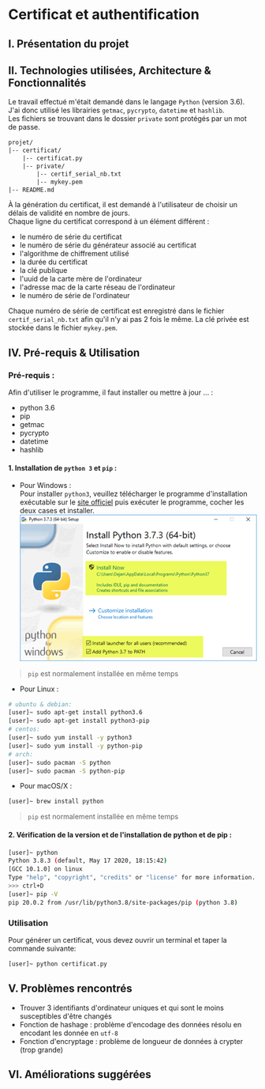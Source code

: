 # Certificat et authentification
## I. Présentation du projet

## II. Technologies utilisées, Architecture & Fonctionnalités
Le travail effectué m'était demandé dans le langage `Python` (version 3.6). J'ai donc utilisé les librairies `getmac`, `pycrypto`, `datetime` et `hashlib`.  
Les fichiers se trouvant dans le dossier `private` sont protégés par un mot de passe.
```
projet/
|-- certificat/
    |-- certificat.py
    |-- private/
        |-- certif_serial_nb.txt
        |-- mykey.pem
|-- README.md
```
À la génération du certificat, il est demandé à l'utilisateur de choisir un délais de validité en nombre de jours.  
Chaque ligne du certificat correspond à un élément différent :
* le numéro de série du certificat  
* le numéro de série du générateur associé au certificat
* l'algorithme de chiffrement utilisé
* la durée du certificat
* la clé publique
* l'uuid de la carte mère de l'ordinateur
* l'adresse mac de la carte réseau de l'ordinateur
* le numéro de série de l'ordinateur  

Chaque numéro de série de certificat est enregistré dans le fichier `certif_serial_nb.txt` afin qu'il n'y ai pas 2 fois le même.
La clé privée est stockée dans le fichier `mykey.pem`.

## IV. Pré-requis & Utilisation
### Pré-requis :
Afin d'utiliser le programme, il faut installer ou mettre à jour ... :
* python 3.6
* pip
* getmac
* pycrypto
* datetime
* hashlib
#### 1. Installation de `python 3` et `pip` :
* Pour Windows :  
Pour installer `python3`, veuillez télécharger le programme d'installation exécutable sur le [site officiel](https://www.python.org/downloads/) puis exécuter le programme, cocher les deux cases et installer.  
![install](python-setup.png)
>`pip` est normalement installée en même temps

* Pour Linux :  
```bash
# ubuntu & debian:
[user]~ sudo apt-get install python3.6
[user]~ sudo apt-get install python3-pip
# centos:
[user]~ sudo yum install -y python3
[user]~ sudo yum install -y python-pip
# arch:
[user]~ sudo pacman -S python
[user]~ sudo pacman -S python-pip
```
* Pour macOS/X :
```bash
[user]~ brew install python
```
>`pip` est normalement installée en même temps
#### 2. Vérification de la version et de l'installation de python et de pip :
```bash
[user]~ python
Python 3.8.3 (default, May 17 2020, 18:15:42) 
[GCC 10.1.0] on linux
Type "help", "copyright", "credits" or "license" for more information.
>>> ctrl+D
[user]~ pip -V
pip 20.0.2 from /usr/lib/python3.8/site-packages/pip (python 3.8)
```
### Utilisation
Pour générer un certificat, vous devez ouvrir un terminal et taper la commande suivante:
```bash
[user]~ python certificat.py
```
## V. Problèmes rencontrés
* Trouver 3 identifiants d'ordinateur uniques et qui sont le moins susceptibles d'être changés
* Fonction de hashage : problème d'encodage des données résolu en encodant les donnée en `utf-8`
* Fonction d'encryptage : problème de longueur de données à crypter (trop grande)

## VI. Améliorations suggérées